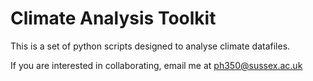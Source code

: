 # Climate Analysis Toolkit

This is a set of python scripts designed to analyse climate datafiles.

If you are interested in collaborating, email me at ph350@sussex.ac.uk

